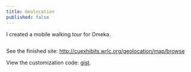 ```yaml
---
title: Geolocation
published: false
---
```


I created a mobile walking tour for Omeka.

<img src="https://farm6.staticflickr.com/5459/17036107448_44ba5a27a4_n.jpg" alt="">

See the finished site:
http://cuexhibits.wrlc.org/geolocation/map/browse

View the customization code:
[gist](https://gist.github.com/sccherry/4dab0972be22303379bf).
